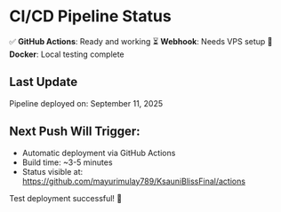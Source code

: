# CI/CD Pipeline Status

✅ **GitHub Actions**: Ready and working
⏳ **Webhook**: Needs VPS setup
🐳 **Docker**: Local testing complete

## Last Update
Pipeline deployed on: September 11, 2025

## Next Push Will Trigger:
- Automatic deployment via GitHub Actions
- Build time: ~3-5 minutes
- Status visible at: https://github.com/mayurimulay789/KsauniBlissFinal/actions

Test deployment successful! 🚀
